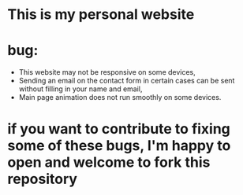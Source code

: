 # This is my personal website

# bug:

<ul>
  <li> This website may not be responsive on some devices, </li>
  <li> Sending an email on the contact form in certain cases can be sent without filling in your name and email, </li>
  <li> Main page animation does not run smoothly on some devices. </li>
</ul>

# if you want to contribute to fixing some of these bugs, I'm happy to open and welcome to fork this repository
